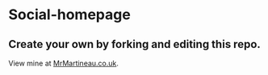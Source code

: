 Social-homepage
===============

## Create your own by forking and editing this repo.

View mine at [MrMartineau.co.uk](http://mrmartineau.co.uk).
